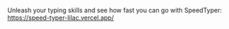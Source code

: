 Unleash your typing skills and see how fast you can go with SpeedTyper: https://speed-typer-lilac.vercel.app/

